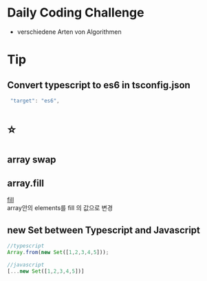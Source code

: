 # Daily Coding Challenge

- verschiedene Arten von Algorithmen




# Tip

## Convert typescript to es6 in tsconfig.json
```ts
 "target": "es6",  
```


# ⭐️

## array swap


## array.fill
[fill](https://developer.mozilla.org/en-US/docs/Web/JavaScript/Reference/Global_Objects/Array/fill) <br />
array안의 elements를 fill 의 값으로 변경


## new Set between Typescript and Javascript
```ts
//typescript
Array.from(new Set([1,2,3,4,5]));
```

```javascript
//javascript
[...new Set([1,2,3,4,5])]
```